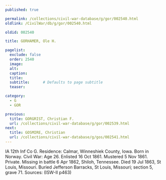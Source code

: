 ```yaml
---
published: true

permalink: /collections/civil-war-database/g/gor/002540.html
oldlink: /CivilWar/db/g/gor/002540.html

oldid: 002540

title: GORHAMER, Ole H.

pagelist:
  exclude: false
  order: 2540
  image: 
  alt:
  caption:
  title:
  subtitle:      # Defaults to page subtitle
  teaser:

category: 
  - G 
  - GOR

previous:
  title: GORGRIST, Christian F.
  url: /collections/civil-war-database/g/gor/002539.html  
next:
  title: GOSMIRE, Christian
  url: /collections/civil-war-database/g/gos/002541.html   
---
```

IA 12th Inf Co G. Residence: Calmar, Winneshiek County, Iowa. Born in Norway. Civil War: Age 26. Enlisted 16 Oct 1861. Mustered 5 Nov 1861. Private. Missing in battle 6 Apr 1862, Shiloh, Tennessee. Died 19 Jul 1863, St Louis, Missouri. Buried Jefferson Barracks, St Louis, Missouri; section 5, grave 71. Sources: (ISW-II p463)